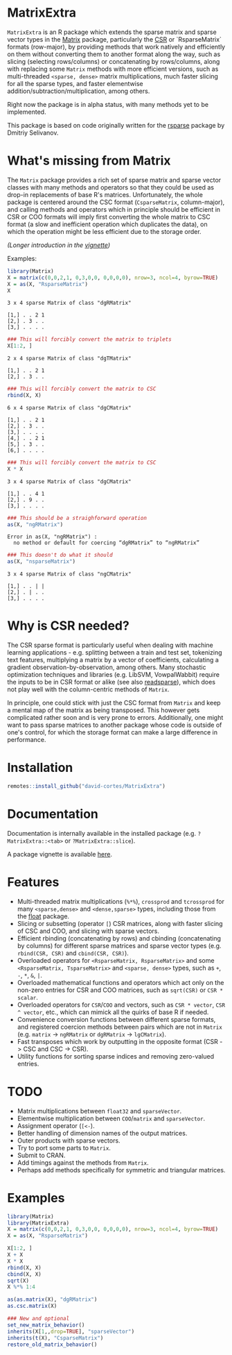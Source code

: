 # MatrixExtra

`MatrixExtra` is an R package which extends the sparse matrix and sparse vector types in the [Matrix](https://cran.r-project.org/web/packages/Matrix/index.html) package, particularly the [CSR](https://en.wikipedia.org/wiki/Sparse_matrix#Compressed_sparse_row_(CSR,_CRS_or_Yale_format)) or `RsparseMatrix` formats (row-major), by providing methods that work natively and efficiently on them without converting them to another format along the way, such as slicing (selecting rows/columns) or concatenating by rows/columns, along with replacing some `Matrix` methods with more efficient versions, such as multi-threaded `<sparse, dense>` matrix multiplications, much faster slicing for all the sparse types, and faster elementwise addition/subtraction/multiplication, among others.

Right now the package is in alpha status, with many methods yet to be implemented.

This package is based on code originally written for the [rsparse](https://github.com/rexyai/rsparse) package by Dmitriy Selivanov.

# What's missing from Matrix

The `Matrix` package provides a rich set of sparse matrix and sparse vector classes with many methods and operators so that they could be used as drop-in replacements of base R's matrices. Unfortunately, the whole package is centered around the CSC format (`CsparseMatrix`, column-major), and calling methods and operators which in principle should be efficient in CSR or COO formats will imply first converting the whole matrix to CSC format (a slow and inefficient operation which duplicates the data), on which the operation might be less efficient due to the storage order.

*(Longer introduction in the [vignette](http://htmlpreview.github.io/?https://github.com/david-cortes/MatrixExtra/blob/master/inst/doc/Introducing_MatrixExtra.html))*

Examples:

```r
library(Matrix)
X = matrix(c(0,0,2,1, 0,3,0,0, 0,0,0,0), nrow=3, ncol=4, byrow=TRUE)
X = as(X, "RsparseMatrix")
X
```
```
3 x 4 sparse Matrix of class "dgRMatrix"
            
[1,] . . 2 1
[2,] . 3 . .
[3,] . . . .
```
```r
### This will forcibly convert the matrix to triplets
X[1:2, ]
```
```
2 x 4 sparse Matrix of class "dgTMatrix"
            
[1,] . . 2 1
[2,] . 3 . .
```
```r
### This will forcibly convert the matrix to CSC
rbind(X, X)
```
```
6 x 4 sparse Matrix of class "dgCMatrix"
            
[1,] . . 2 1
[2,] . 3 . .
[3,] . . . .
[4,] . . 2 1
[5,] . 3 . .
[6,] . . . .
```
```r
### This will forcibly convert the matrix to CSC
X * X
```
```
3 x 4 sparse Matrix of class "dgCMatrix"
            
[1,] . . 4 1
[2,] . 9 . .
[3,] . . . .
```
```r
### This should be a straighforward operation
as(X, "ngRMatrix")
```
```
Error in as(X, "ngRMatrix") : 
  no method or default for coercing “dgRMatrix” to “ngRMatrix”
```
```r
### This doesn't do what it should
as(X, "nsparseMatrix")
```
```
3 x 4 sparse Matrix of class "ngCMatrix"
            
[1,] . . | |
[2,] . | . .
[3,] . . . .
```

# Why is CSR needed?

The CSR sparse format is particularly useful when dealing with machine learning applications - e.g. splitting between a train and test set, tokenizing text features, multiplying a matrix by a vector of coefficients, calculating a gradient observation-by-observation, among others. Many stochastic optimization techniques and libraries (e.g. LibSVM, VowpalWabbit) require the inputs to be in CSR format or alike (see also [readsparse](https://www.github.com/david-cortes/readsparse)), which does not play well with the column-centric methods of `Matrix`.

In principle, one could stick with just the CSC format from `Matrix` and keep a mental map of the matrix as being transposed. This however gets complicated rather soon and is very prone to errors. Additionally, one might want to pass sparse matrices to another package whose code is outside of one's control, for which the storage format can make a large difference in performance.

# Installation

```r
remotes::install_github("david-cortes/MatrixExtra")
```

# Documentation

Documentation is internally available in the installed package (e.g. `?MatrixExtra::<tab>` or `?MatrixExtra::slice`).

A package vignette is available [here](http://htmlpreview.github.io/?https://github.com/david-cortes/MatrixExtra/blob/master/inst/doc/Introducing_MatrixExtra.html).

# Features

* Multi-threaded matrix multiplications (`%*%`), `crossprod` and `tcrossprod` for many `<sparse,dense>` and `<dense,sparse>` types, including those from the [float](https://github.com/wrathematics/float) package.
* Slicing or subsetting (operator `[`) CSR matrices, along with faster slicing of CSC and COO, and slicing with sparse vectors.
* Efficient rbinding (concatenating by rows) and cbinding (concatenating by columns) for different sparse matrices and sparse vector types (e.g. `rbind(CSR, CSR)` and `cbind(CSR, CSR)`).
* Overloaded operators for `<RsparseMatrix, RsparseMatrix>`  and some `<RsparseMatrix, TsparseMatrix>` and `<sparse, dense>` types, such as `+`, `-`, `*`, `&`, `|`.
* Overloaded mathematical functions and operators which act only on the non-zero entries for CSR and COO matrices, such as `sqrt(CSR)` or `CSR * scalar`.
* Overloaded operators for `CSR`/`COO` and vectors, such as `CSR * vector`, `CSR ^ vector`, etc., which can mimick all the quirks of base R if needed.
* Convenience conversion functions between different sparse formats, and registered coercion methods between pairs which are not in `Matrix` (e.g. `matrix` -> `ngRMatrix` or `dgRMatrix` -> `lgCMatrix`).
* Fast transposes which work by outputting in the opposite format (CSR -> CSC and CSC -> CSR).
* Utility functions for sorting sparse indices and removing zero-valued entries.

# TODO

* Matrix multiplications between `float32` and `sparseVector`.
* Elementwise multiplication between `COO`/`matrix` and `sparseVector`.
* Assignment operator (`[<-`).
* Better handling of dimension names of the output matrices.
* Outer products with sparse vectors.
* Try to port some parts to `Matrix`.
* Submit to CRAN.
* Add timings against the methods from `Matrix`.
* Perhaps add methods specifically for symmetric and triangular matrices.

# Examples

```r
library(Matrix)
library(MatrixExtra)
X = matrix(c(0,0,2,1, 0,3,0,0, 0,0,0,0), nrow=3, ncol=4, byrow=TRUE)
X = as(X, "RsparseMatrix")

X[1:2, ]
X + X
X * X
rbind(X, X)
cbind(X, X)
sqrt(X)
X %*% 1:4

as(as.matrix(X), "dgRMatrix")
as.csc.matrix(X)

### New and optional
set_new_matrix_behavior()
inherits(X[1,,drop=TRUE], "sparseVector")
inherits(t(X), "CsparseMatrix")
restore_old_matrix_behavior()
```
